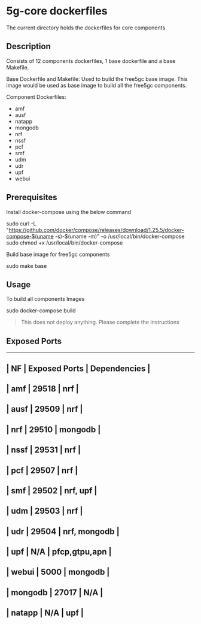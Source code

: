<!-- Copyright 2020 Tata Elxsi

 Licensed under the Apache License, Version 2.0 (the "License"); you may
 not use this file except in compliance with the License. You may obtain
 a copy of the License at

         http://www.apache.org/licenses/LICENSE-2.0

 Unless required by applicable law or agreed to in writing, software
 distributed under the License is distributed on an "AS IS" BASIS, WITHOUT
 WARRANTIES OR CONDITIONS OF ANY KIND, either express or implied. See the
 License for the specific language governing permissions and limitations
 under the License.

 For those usages not covered by the Apache License, Version 2.0 please
 contact: canonical@tataelxsi.onmicrosoft.com

 To get in touch with the maintainers, please contact:
 canonical@tataelxsi.onmicrosoft.com
-->
# 5g-core dockerfiles

The current directory holds the dockerfiles for core components

## Description

Consists of 12 components dockerfiles, 1 base dockerfile and a base Makefile.

Base Dockerfile and Makefile:
Used to build the free5gc base image. This image would be used as base image to build all the free5gc components.

Component Dockerfiles:

* amf
* ausf
* natapp
* mongodb
* nrf
* nssf
* pcf
* smf
* udm
* udr
* upf
* webui

## Prerequisites

Install docker-compose using the below command

sudo curl -L "https://github.com/docker/compose/releases/download/1.25.5/docker-compose-$(uname -s)-$(uname -m)" -o /usr/local/bin/docker-compose
sudo chmod +x /usr/local/bin/docker-compose

Build base image for free5gc components

sudo make base

## Usage

To build all components Images

sudo docker-compose build

> This does not deploy anything. Please complete the instructions

## Exposed Ports

----------------------------------------------------------
|     NF       |   Exposed Ports  | Dependencies         |        
----------------------------------------------------------
|    amf       |      29518       |   nrf                |
----------------------------------------------------------
|    ausf      |      29509       |   nrf                |
----------------------------------------------------------
|    nrf       |      29510       |   mongodb            |
----------------------------------------------------------
|    nssf      |      29531       |   nrf                |
----------------------------------------------------------
|    pcf       |      29507       |   nrf                |
----------------------------------------------------------
|    smf       |      29502       |   nrf, upf           |
----------------------------------------------------------
|    udm       |      29503       |   nrf                |
----------------------------------------------------------
|    udr       |      29504       |   nrf, mongodb       |
----------------------------------------------------------
|    upf       |      N/A         |   pfcp,gtpu,apn      |
----------------------------------------------------------
|   webui      |      5000        |   mongodb            |
----------------------------------------------------------
|   mongodb    |      27017       |   N/A                | 
----------------------------------------------------------
|   natapp     |      N/A         |   upf                |
----------------------------------------------------------
